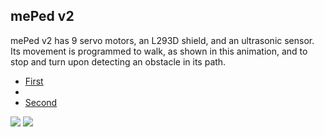 ## mePed v2

mePed v2 has 9 servo motors, an L293D shield, and an ultrasonic sensor. Its movement is programmed to walk, as shown in this animation, and to stop and turn upon detecting an obstacle in its path.

- [First](https://www.youtube.com/watch?v=dycYSum3euU&list=PLwC3YCyq5TS-rql33oZtDZBGxSMO78AJu&index=7)
- 
- [Second](https://www.youtube.com/watch?v=IgRT07HFDzQ&list=PLwC3YCyq5TS-rql33oZtDZBGxSMO78AJu&index=8)

<img src="https://github.com/NicolasAuersvalt/Projects/blob/main/Rob%C3%B3tica/MePad/imagens/meped1.jpg">

<img src="https://github.com/NicolasAuersvalt/Projects/blob/main/Rob%C3%B3tica/MePad/imagens/meped2.jpg">
